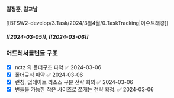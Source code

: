 
#### 김정훈, 김교남


[[BTSW2-develop/3.Task/2024/3월4월/0.TaskTracking|이슈트래킹]] 

##### [[2024-03-05]], [[2024-03-06]]
### 어드레서블번들 구조 
- [x] nctz 의 폴더구조 파악 ✅ 2024-03-06
- [x] 폴더규칙 파악 ✅ 2024-03-06
- [x] 런칭, 업데이트 리소스 구분 전략 회의 ✅ 2024-03-06
- [x] 번들을 가능한 작은 사이즈로 쪼개는 전략 확정. ✅ 2024-03-06